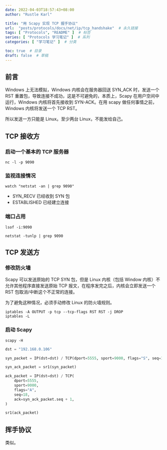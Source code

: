 ```yaml
---
date: 2022-04-03T18:57:43+08:00
author: "Rustle Karl"

title: "用 Scapy 实现 TCP 握手协议"
url:  "posts/protocols/docs/net/ip/tcp_handshake"  # 永久链接
tags: [ "Protocols", "README" ]  # 标签
series: [ "Protocols 学习笔记" ]  # 系列
categories: [ "学习笔记" ]  # 分类

toc: true  # 目录
draft: false  # 草稿
---
```


## 前言

Windows 上无法模拟，Windows 内核会在服务器回送 SYN_ACK 时，发送一个 RST 重置包，导致连接不成功，这是不可避免的，本质上，Scapy 在用户空间中运行，Windows 内核将首先接收到 SYN-ACK。在用 scapy 做任何事情之前，Windows 内核将发送一个 TCP RST。

所以发送一方只能是 Linux。至少两台 Linux，不能发给自己。

## TCP 接收方

### 启动一个基本的 TCP 服务器

```shell
nc -l -p 9090
```

### 监视连接情况

```shell
watch "netstat -an | grep 9090"
```

- SYN_RECV 已经收到 SYN 包
- ESTABLISHED 已经建立连接

### 端口占用

```shell
lsof -i:9090

netstat -tunlp | grep 9090
```

## TCP 发送方

### 修改防火墙

Scapy 可以发送原始的 TCP SYN 包，但是 Linux 内核（包括 Window 内核）不允许其他程序直接发送原始 TCP 报文，在程序发完之后，内核会立即发送一个 RST 包取消/中断这个不正常的连接。

为了避免这种情况，必须手动修改 Linux 的防火墙规则。

```shell
iptables -A OUTPUT -p tcp --tcp-flags RST RST -j DROP
iptables -L
```

### 启动 Scapy

```shell
scapy -H
```

```python
dst = "192.168.0.106"

syn_packet = IP(dst=dst) / TCP(dport=5555, sport=9000, flags="S", seq=17)

syn_ack_packet = sr1(syn_packet)

ack_packet = IP(dst=dst) / TCP(
    dport=5555,
    sport=9000,
    flags="A",
    seq=18,
    ack=syn_ack_packet.seq + 1,
)

sr1(ack_packet)
```

## 挥手协议

类似。
